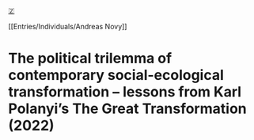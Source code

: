 [🇿](zotero://select/library/items/7AFQMS4J)

[[Entries/Individuals/Andreas Novy]] 
# The political trilemma of contemporary social-ecological transformation – lessons from Karl Polanyi’s The Great Transformation (2022)

